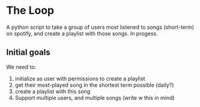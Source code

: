 # The Loop

A python script to take a group of users most listened to songs (short-term) on spotify, and create a playlist with those songs. In progess.

## Initial goals

We need to:

1. initialize as user with permissions to create a playlist
2. get their most-played song in the shortest term possible (daily?)
3. create a playlist with this song
4. Support multiple users, and multiple songs (write w this in mind)
